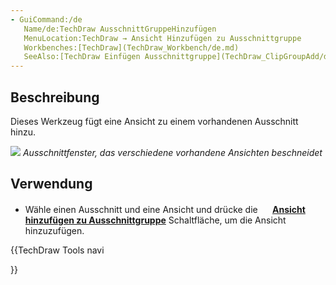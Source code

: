 ```yaml
---
- GuiCommand:/de
   Name/de:TechDraw AusschnittGruppeHinzufügen
   MenuLocation:TechDraw → Ansicht Hinzufügen zu Ausschnittgruppe
   Workbenches:[TechDraw](TechDraw_Workbench/de.md)
   SeeAlso:[TechDraw Einfügen Ausschnittgruppe](TechDraw_ClipGroupAdd/de.md), [TechDraw Entferne Ansicht aus Ausschnittgruppe](TechDraw_ClipGroupRemove/de.md)
---
```


## Beschreibung

Dieses Werkzeug fügt eine Ansicht zu einem vorhandenen Ausschnitt hinzu.

![](images/TechDraw_Clipview.png ) *Ausschnittfenster, das verschiedene vorhandene Ansichten beschneidet*

## Verwendung

-   Wähle einen Ausschnitt und eine Ansicht und drücke die **<img src="images/TechDraw_ClipGroupAdd.svg" width=16px> [Ansicht hinzufügen zu Ausschnittgruppe](TechDraw_ClipGroupAdd/de.md)** Schaltfläche, um die Ansicht hinzuzufügen.





{{TechDraw Tools navi

}}  
